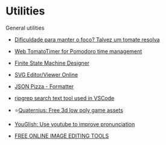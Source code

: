 # Utilities
General utilities

- [Dificuldade para manter o foco? Talvez um tomate resolva](https://drgarcia1986.wordpress.com/2013/03/22/dificuldade-para-manter-o-foco-talvez-um-tomate-resolva/)
- [Web TomatoTimer for Pomodoro time management](https://tomato-timer.com/)

- [Finite State Machine Designer](http://madebyevan.com/fsm/)
- [SVG Editor/Viewer Online](https://www.freecodeformat.com/svg-editor.php)
- [JSON Pizza - Formatter](https://json.pizza/)
- [ripgrep search text tool used in VSCode](https://blog.burntsushi.net/ripgrep/)

- :star:[Quaternius: Free 3d low poly game assets](http://quaternius.com/assets.html)

- [YouGlish: Use youtube to improve pronunciation](https://youglish.com/)
- [FREE ONLINE IMAGE EDITING TOOLS](https://crop.imageonline.co/)
